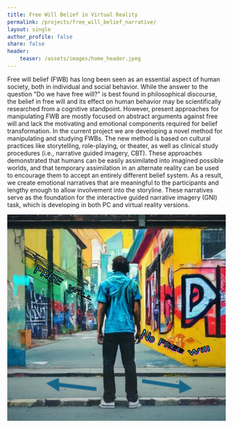 ```yaml
---
title: Free Will Belief in Virtual Reality
permalink: /projects/free_will_belief_narrative/
layout: single
author_profile: false
share: false
header:
    teaser: /assets/images/home_header.jpeg
---
```


Free will belief (FWB) has long been seen as an essential aspect of human society, both in individual and social behavior. While the answer to the question "Do we have free will?" is best found in philosophical discourse, the belief in free will and its effect on human behavior may be scientifically researched from a cognitive standpoint. However, present approaches for manipulating FWB are mostly focused on abstract arguments against free will and lack the motivating and emotional components required for belief transformation. In the current project we are developing a novel method for manipulating and studying FWBs. The new method is based on cultural practices like storytelling, role-playing, or theater, as well as clinical study procedures (i.e., narrative guided imagery, CBT). These approaches demonstrated that humans can be easily assimilated into imagined possible worlds, and that temporary assimilation in an alternate reality can be used to encourage them to accept an entirely different belief system. As a result, we create emotional narratives that are meaningful to the participants and lengthy enough to allow involvement into the storyline. These narratives serve as the foundation for the interactive guided narrative imagery (GNI) task, which is developing in both PC and virtual reality versions.  


<img src="../../assets/images/projects/Dalit_project1.jpg" alt="some text">
